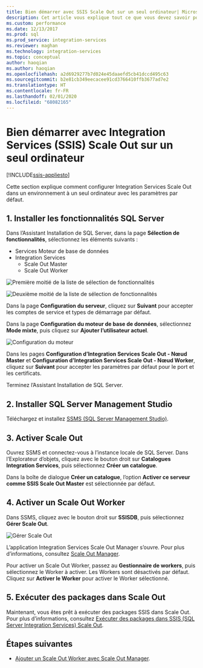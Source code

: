 ```yaml
---
title: Bien démarrer avec SSIS Scale Out sur un seul ordinateur| Microsoft Docs
description: Cet article vous explique tout ce que vous devez savoir pour bien démarrer avec SSIS Scale Out sur un seul ordinateur.
ms.custom: performance
ms.date: 12/13/2017
ms.prod: sql
ms.prod_service: integration-services
ms.reviewer: maghan
ms.technology: integration-services
ms.topic: conceptual
author: haoqian
ms.author: haoqian
ms.openlocfilehash: a2d6929277b7d024e45daaefd5cb41dccd495c63
ms.sourcegitcommit: b2e81cb349eecacee91cd3766410ffb3677ad7e2
ms.translationtype: HT
ms.contentlocale: fr-FR
ms.lasthandoff: 02/01/2020
ms.locfileid: "68082165"
---
```

# <a name="get-started-with-integration-services-ssis-scale-out-on-a-single-computer"></a>Bien démarrer avec Integration Services (SSIS) Scale Out sur un seul ordinateur

[!INCLUDE[ssis-appliesto](../../includes/ssis-appliesto-ssvrpluslinux-asdb-asdw-xxx.md)]


Cette section explique comment configurer Integration Services Scale Out dans un environnement à un seul ordinateur avec les paramètres par défaut.

## <a name="1-install-sql-server-features"></a>1. Installer les fonctionnalités SQL Server
Dans l’Assistant Installation de SQL Server, dans la page **Sélection de fonctionnalités**, sélectionnez les éléments suivants :
-   Services Moteur de base de données
-   Integration Services
    -   Scale Out Master
    -   Scale Out Worker

![Première moitié de la liste de sélection de fonctionnalités](media/feature-select-onebox1.PNG)

![Deuxième moitié de la liste de sélection de fonctionnalités](media/feature-select-onebox2.PNG)

Dans la page **Configuration du serveur**, cliquez sur **Suivant** pour accepter les comptes de service et types de démarrage par défaut.

Dans la page **Configuration du moteur de base de données**, sélectionnez **Mode mixte**, puis cliquez sur **Ajouter l’utilisateur actuel**. 

![Configuration du moteur](media/engine-config.PNG)

Dans les pages **Configuration d’Integration Services Scale Out - Nœud Master** et **Configuration d’Integration Services Scale Out - Nœud Worker**, cliquez sur **Suivant** pour accepter les paramètres par défaut pour le port et les certificats.

Terminez l’Assistant Installation de SQL Server.

## <a name="2-install-sql-server-management-studio"></a>2. Installer SQL Server Management Studio

Téléchargez et installez [SSMS (SQL Server Management Studio)](../../ssms/download-sql-server-management-studio-ssms.md).

## <a name="3-enable-scale-out"></a>3. Activer Scale Out
Ouvrez SSMS et connectez-vous à l’instance locale de SQL Server.
Dans l’Explorateur d’objets, cliquez avec le bouton droit sur **Catalogues Integration Services**, puis sélectionnez **Créer un catalogue**.

Dans la boîte de dialogue **Créer un catalogue**, l’option **Activer ce serveur comme SSIS Scale Out Master** est sélectionnée par défaut.

## <a name="4-enable-a-scale-out-worker"></a>4. Activer un Scale Out Worker
Dans SSMS, cliquez avec le bouton droit sur **SSISDB**, puis sélectionnez **Gérer Scale Out**. 

![Gérer Scale Out](media/manage-scale-out.PNG)

L’application Integration Services Scale Out Manager s’ouvre. Pour plus d’informations, consultez [Scale Out Manager](integration-services-ssis-scale-out-manager.md).

Pour activer un Scale Out Worker, passez au **Gestionnaire de workers**, puis sélectionnez le Worker à activer. Les Workers sont désactivés par défaut. Cliquez sur **Activer le Worker** pour activer le Worker sélectionné.

## <a name="5-run-packages-in-scale-out"></a>5. Exécuter des packages dans Scale Out
Maintenant, vous êtes prêt à exécuter des packages SSIS dans Scale Out. Pour plus d’informations, consultez [Exécuter des packages dans SSIS (SQL Server Integration Services) Scale Out](run-packages-in-integration-services-ssis-scale-out.md).

## <a name="next-steps"></a>Étapes suivantes
-   [Ajouter un Scale Out Worker avec Scale Out Manager](add-scale-out-worker.md).
